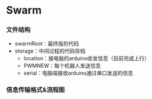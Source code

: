 # Swarm

### 文件结构
- swarmRoot：最终版的代码
- storage：中间过程的代码存档
   - location：接电脑的arduino收发信息（目前完成上行）
   - PWMNEW：每个机器人发送信息
   - serial：电脑端接收arduino通过串口发送的信息

### 信息传输格式&流程图
